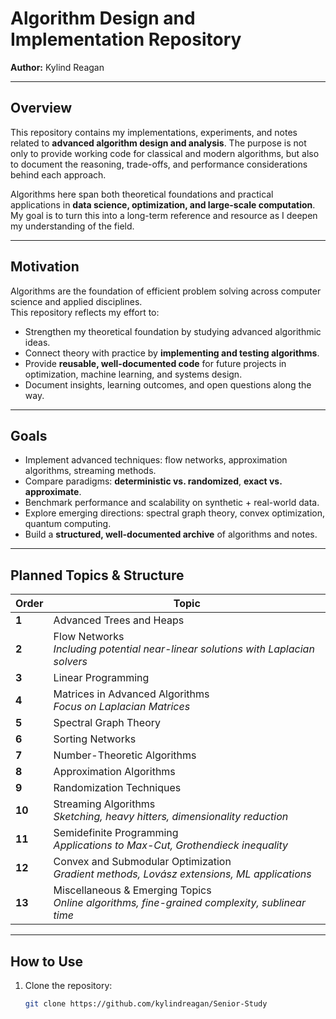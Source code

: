 # Algorithm Design and Implementation Repository

**Author:** Kylind Reagan

---

## Overview
This repository contains my implementations, experiments, and notes related to **advanced algorithm design and analysis**. The purpose is not only to provide working code for classical and modern algorithms, but also to document the reasoning, trade-offs, and performance considerations behind each approach.  

Algorithms here span both theoretical foundations and practical applications in **data science, optimization, and large-scale computation**. My goal is to turn this into a long-term reference and resource as I deepen my understanding of the field.  

---

## Motivation
Algorithms are the foundation of efficient problem solving across computer science and applied disciplines.  
This repository reflects my effort to:

- Strengthen my theoretical foundation by studying advanced algorithmic ideas.  
- Connect theory with practice by **implementing and testing algorithms**.  
- Provide **reusable, well-documented code** for future projects in optimization, machine learning, and systems design.  
- Document insights, learning outcomes, and open questions along the way.  

---

## Goals
- Implement advanced techniques: flow networks, approximation algorithms, streaming methods.  
- Compare paradigms: **deterministic vs. randomized**, **exact vs. approximate**.  
- Benchmark performance and scalability on synthetic + real-world data.  
- Explore emerging directions: spectral graph theory, convex optimization, quantum computing.  
- Build a **structured, well-documented archive** of algorithms and notes.  

---

## Planned Topics & Structure

| Order  | Topic |
|-------|-------|
| **1** | Advanced Trees and Heaps |
| **2** | Flow Networks <br/> _Including potential near-linear solutions with Laplacian solvers_ |
| **3** | Linear Programming |
| **4** | Matrices in Advanced Algorithms <br/> _Focus on Laplacian Matrices_ |
| **5** | Spectral Graph Theory |
| **6** | Sorting Networks |
| **7** | Number-Theoretic Algorithms |
| **8** | Approximation Algorithms |
| **9** | Randomization Techniques |
| **10** | Streaming Algorithms <br/> _Sketching, heavy hitters, dimensionality reduction_ |
| **11** | Semidefinite Programming <br/> _Applications to Max-Cut, Grothendieck inequality_ |
| **12** | Convex and Submodular Optimization <br/> _Gradient methods, Lovász extensions, ML applications_ |
| **13** | Miscellaneous & Emerging Topics <br/> _Online algorithms, fine-grained complexity, sublinear time_ |

---

## How to Use
1. Clone the repository:
   ```bash
   git clone https://github.com/kylindreagan/Senior-Study
